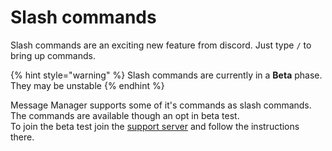 # Slash commands

Slash commands are an exciting new feature from discord. Just type `/` to bring up commands.

{% hint style="warning" %}
Slash commands are currently in a **Beta** phase. They may be unstable
{% endhint %}

Message Manager supports some of it's commands as slash commands.  
The commands are available though an opt in beta test.  
To join the beta test join the [support server](https://discord.gg/xFZu29t) and follow the instructions there.
